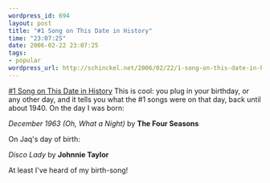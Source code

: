 ```yaml
--- 
wordpress_id: 694
layout: post
title: "#1 Song on This Date in History"
time: "23:07:25"
date: 2006-02-22 23:07:25
tags: 
- popular
wordpress_url: http://schinckel.net/2006/02/22/1-song-on-this-date-in-history/
---
```

[#1 Song on This Date in History][1] This is cool: you plug in your birthday, or any other day, and it tells you what the #1 songs were on that day, back until about 1940. On the day I was born: 

_December 1963 (Oh, What a Night)_ by **The Four Seasons**

On Jaq's day of birth: 

_Disco Lady_ by **Johnnie Taylor**

At least I've heard of my birth-song! 

   [1]: https://home.comcast.net/%7Ejosh.hosler/NumberOneInHistory/SelectMonth.htm

